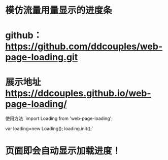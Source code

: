 # 模仿流量用量显示的进度条
# github：https://github.com/ddcouples/web-page-loading.git
# 展示地址 https://ddcouples.github.io/web-page-loading/

使用方法
   `import Loading from 'web-page-loading';

   var loading=new Loading();
   loading.init();`


  # 页面即会自动显示加载进度！
